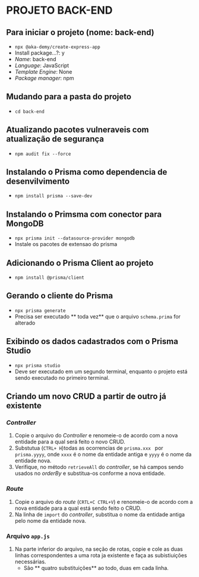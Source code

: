 PROJETO BACK-END
========================

## Para iniciar o projeto (nome: back-end)
* `npx @aka-demy/create-express-app`
* Install package...?: y
* _Name_: back-end
* _Language_: JavaScript
* _Template Engine_: None
* _Package manager_: npm

## Mudando para a pasta do projeto
* `cd back-end`

## Atualizando pacotes vulneraveis com  atualização de segurança
* `npm audit fix --force`

## Instalando o  Prisma como dependencia de desenvilvimento
* `npm install prisma --save-dev`

## Instalando o Primsma com conector para MongoDB
* `npx prisma init --datasource-provider mongodb`
* Instale os pacotes de extensao do prisma


## Adicionando o Prisma Client ao projeto
* `npm install @prisma/client`

## Gerando o cliente do Prisma
* `npx prisma generate`
* Precisa ser executado ** toda vez** que o arquivo `schema.prima` for alterado

## Exibindo os dados cadastrados com o Prisma Studio
* `npx prisma studio`
* Deve ser executado em um segundo terminal, enquanto o projeto está sendo executado no primeiro terminal.

## Criando um novo CRUD a partir de outro já existente

### _Controller_
1. Copie o arquivo do _Controller_ e renomeie-o de acordo com a nova entidade para a qual será feito o novo CRUD.
2. Substutua (`CTRL+ H`)todas as ocorrencias de `prisma.xxx ` por `prisma.yyyy`, onde `xxxx` é o nome da  entidade antiga e `yyyy` é o nome da entidade nova.
3.  Verifique, no método `retrieveAll` do _controller_, se há campos sendo usados no  _orderBy_ e substitua-os conforme a nova entidade.

### _Route_
1. Copie o arquivo do _route_ (`CRTL+C CTRL+V`) e renomeie-o de acordo com a nova entidade para a qual está sendo feito o CRUD.
2. Na linha de `import` do _controller_, substitua o nome da entidade antiga pelo nome da entidade nova.

### Arquivo `app.js`
1. Na parte inferior do arquivo, na seção de rotas, copie e cole as duas linhas correspondentes a uma rota ja existente e faça as subistiuições necessárias.
    * São ** quatro substituições** ao todo, duas em cada linha.